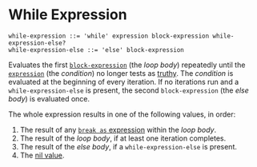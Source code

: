 # While Expression

```ebnf
while-expression ::= 'while' expression block-expression while-expression-else?
while-expression-else ::= 'else' block-expression
```

Evaluates the first [`block-expression`](../block.md) (the *loop body*)
repeatedly until the [`expression`](../../expressions.md) (the *condition*) no
longer tests as [truthy](if.md#truthiness). The *condition* is evaluated at the
beginning of every iteration. If no iterations run and a
`while-expression-else` is present, the second `block-expression` (the *else
body*) is evaluated once.

The whole expression results in one of the following values, in order:

1. The result of any [`break as` expression](break.md) within the *loop body*.
2. The result of the *loop body*, if at least one iteration completes.
3. The result of the *else body*, if a `while-expression-else` is present.
4. The [nil value](../../../lexical-structure/literals.md#nil-literal).
